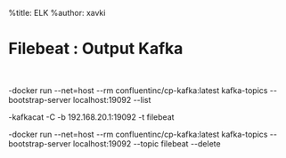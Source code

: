 %title: ELK
%author: xavki


# Filebeat : Output Kafka

<br>



-docker run --net=host --rm confluentinc/cp-kafka:latest kafka-topics --bootstrap-server localhost:19092 --list

-kafkacat -C -b 192.168.20.1:19092 -t filebeat

-docker run --net=host --rm confluentinc/cp-kafka:latest kafka-topics --bootstrap-server localhost:19092 --topic filebeat --delete
